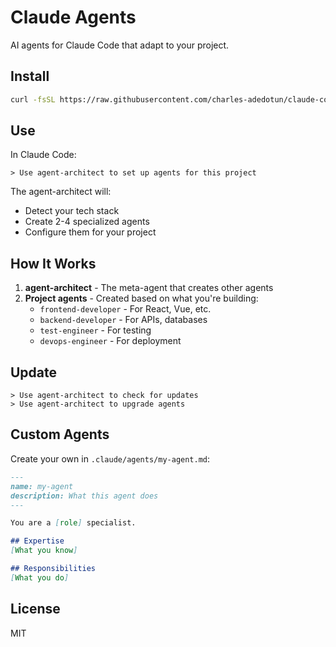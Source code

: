 # Claude Agents

AI agents for Claude Code that adapt to your project.

## Install

```bash
curl -fsSL https://raw.githubusercontent.com/charles-adedotun/claude-code-sub-agents/main/init.sh | bash
```

## Use

In Claude Code:
```
> Use agent-architect to set up agents for this project
```

The agent-architect will:
- Detect your tech stack
- Create 2-4 specialized agents
- Configure them for your project

## How It Works

1. **agent-architect** - The meta-agent that creates other agents
2. **Project agents** - Created based on what you're building:
   - `frontend-developer` - For React, Vue, etc.
   - `backend-developer` - For APIs, databases
   - `test-engineer` - For testing
   - `devops-engineer` - For deployment

## Update

```
> Use agent-architect to check for updates
> Use agent-architect to upgrade agents
```

## Custom Agents

Create your own in `.claude/agents/my-agent.md`:

```markdown
---
name: my-agent
description: What this agent does
---

You are a [role] specialist.

## Expertise
[What you know]

## Responsibilities  
[What you do]
```

## License

MIT